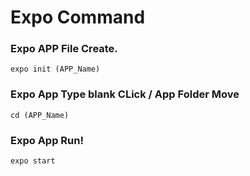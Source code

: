 # Expo Command
### Expo APP File Create. 
```expo init (APP_Name)```
  
  

### Expo App Type blank CLick / App Folder Move 
```cd (APP_Name)```
  
  

### Expo App Run!
```expo start```
